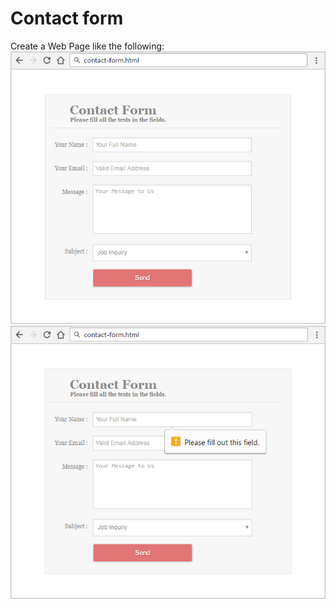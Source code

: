 # Contact form
Create a Web Page like the following:
<br>
<img src="screenshots/1.png">
<img src="screenshots/2.png">
